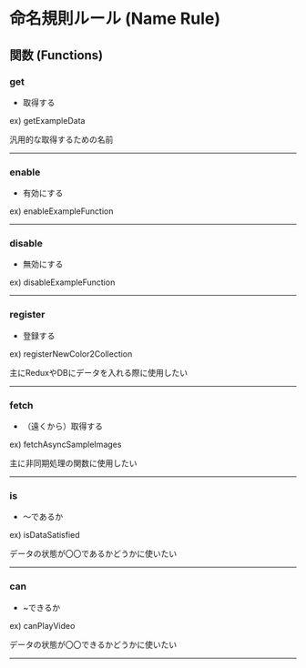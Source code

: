 # 命名規則ルール (Name Rule)

## 関数 (Functions)

### get
* 取得する

ex) getExampleData

汎用的な取得するための名前

---

### enable
* 有効にする

ex) enableExampleFunction

---

### disable
* 無効にする

ex) disableExampleFunction

---

### register
* 登録する

ex) registerNewColor2Collection

主にReduxやDBにデータを入れる際に使用したい

---

### fetch
* （遠くから）取得する

ex) fetchAsyncSampleImages

主に非同期処理の関数に使用したい

---

### is
* ～であるか

ex) isDataSatisfied

データの状態が〇〇であるかどうかに使いたい

---

### can
* ~できるか

ex) canPlayVideo

データの状態が〇〇できるかどうかに使いたい

---

